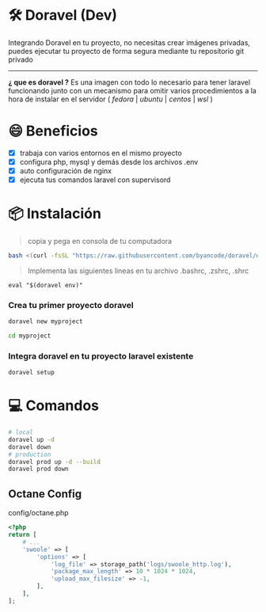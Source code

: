 # 🛠️ Doravel (Dev)

Integrando Doravel en tu proyecto, no necesitas crear imágenes privadas, puedes ejecutar tu proyecto de forma segura mediante tu repositorio git privado

---

**¿ que es doravel ?**
Es una imagen con todo lo necesario para tener laravel funcionando junto con un mecanismo para omitir varios procedimientos a la hora de instalar en el servidor ( *fedora* | *ubuntu* | *centos* | *wsl* )

# 😄 Beneficios
- [x] trabaja con varios entornos en el mismo proyecto
- [x] configura php, mysql y demás desde los archivos .env
- [x] auto configuración de nginx
- [x] ejecuta tus comandos laravel con supervisord

# 📦 Instalación
> copia y pega en consola de tu computadora
```bash
bash <(curl -fsSL "https://raw.githubusercontent.com/byancode/doravel/develop/bin/install")
```
> Implementa las siguientes lineas en tu archivo .bashrc, .zshrc, .shrc
```Shell
eval "$(doravel env)"
```
### Crea tu primer proyecto doravel
```bash
doravel new myproject
```
```bash
cd myproject
```
### Integra doravel en tu proyecto laravel existente
```bash
doravel setup
```

# 💻 Comandos

```bash
# local
doravel up -d
doravel down
# production
doravel prod up -d --build
doravel prod down
```

## Octane Config
config/octane.php
```php
<?php
return [
    # ...
    'swoole' => [
        'options' => [
            'log_file' => storage_path('logs/swoole_http.log'),
            'package_max_length' => 10 * 1024 * 1024,
            'upload_max_filesize' => -1,
        ],
    ],
];
```